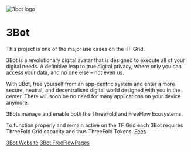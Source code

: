 ![3bot logo](/ecosystem/img/3bot-logo.jpg)

# 3Bot

This project is one of the major use cases on the TF Grid.

3Bot is a revolutionary digital avatar that is designed to execute all of your digital needs. A definitive leap to true digital privacy, where only you can access your data, and no one else – not even us.

With 3Bot, free yourself from an app-centric system and enter a more secure, neutral, and decentralised digital world designed with you in the center. There will soon be no need for many applications on your device anymore.

3Bots manage and enable both the ThreeFold and FreeFlow Ecosystems. 

To function properly and remain active on the TF Grid each 3Bot requires ThreeFold Grid capacity and thus ThreeFold Tokens. 
[Fees](https://github.com/threefoldfoundation/tfchain/blob/master/doc/3bot.md#fees)

[3Bot Website](http://3bot.org)
[3Bot FreeFlowPages](https://freeflowpages.com/s/3bot/)
